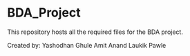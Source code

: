 # BDA_Project
This repository hosts all the required files for the BDA project.

Created by:
Yashodhan Ghule
Amit Anand
Laukik Pawle
